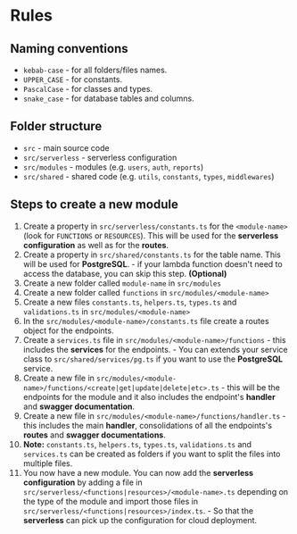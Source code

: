 # Rules

## Naming conventions

- `kebab-case` - for all folders/files names.
- `UPPER_CASE` - for constants.
- `PascalCase` - for classes and types.
- `snake_case` - for database tables and columns.

## Folder structure

- `src` - main source code
- `src/serverless` - serverless configuration
- `src/modules` - modules (e.g. `users`, `auth`, `reports`)
- `src/shared` - shared code (e.g. `utils`, `constants`, `types`, `middlewares`)

## Steps to create a new module

1. Create a property in `src/serverless/constants.ts` for the `<module-name>` (look for `FUNCTIONS` or `RESOURCES`). This will be used for the **serverless configuration** as well as for the **routes**.
2. Create a property in `src/shared/constants.ts` for the table name. This will be used for **PostgreSQL**. - if your lambda function doesn't need to access the database, you can skip this step. **(Optional)**
3. Create a new folder called `module-name` in `src/modules`
4. Create a new folder called `functions` in `src/modules/<module-name>`
5. Create a new files `constants.ts`, `helpers.ts`, `types.ts` and `validations.ts` in `src/modules/<module-name>`
6. In the `src/modules/<module-name>/constants.ts` file create a routes object for the endpoints.
7. Create a `services.ts` file in `src/modules/<module-name>/functions` - this includes the **services** for the endpoints. - You can extends your service class to `src/shared/services/pg.ts` if you want to use the **PostgreSQL** service.
8. Create a new file in `src/modules/<module-name>/functions/<create|get|update|delete|etc>.ts` - this will be the endpoints for the module and it also includes the endpoint's **handler** and **swagger documentation**.
9. Create a new file in `src/modules/<module-name>/functions/handler.ts` - this includes the main **handler**, consolidations of all the endpoints's **routes** and **swagger documentations**.
10. **Note:** `constants.ts`, `helpers.ts`, `types.ts`, `validations.ts` and `services.ts` can be created as folders if you want to split the files into multiple files.
11. You now have a new module. You can now add the **serverless configuration** by adding a file in `src/serverless/<functions|resources>/<module-name>.ts` depending on the type of the module and import those files in `src/serverless/<functions|resources>/index.ts`. - So that the **serverless** can pick up the configuration for cloud deployment.
